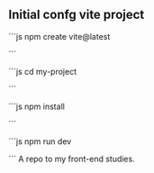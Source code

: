 ## Initial confg vite project

´´´js
npm create vite@latest

´´´

´´´js
cd my-project

´´´

´´´js
npm install

´´´

´´´js
npm run dev

´´´
A repo to my front-end studies.
